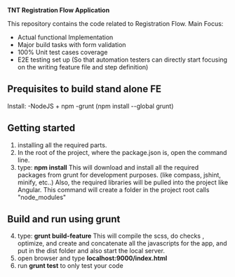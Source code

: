 **TNT Registration Flow Application**

This repository contains the code related to Registration Flow.
Main Focus:
  - Actual functional Implementation
  - Major build tasks with form validation
  - 100% Unit test cases coverage
  - E2E testing set up (So that automation testers can directly start focusing on the writing feature file and step definition)

## Prequisites to build stand alone FE ##

Install:
    -NodeJS + npm
    -grunt (npm install --global grunt)


## Getting started ##
1. installing all the required parts.
2. In the root of the project, where the package.json is, open the command line.
3. type:  **npm install**
    This will download and install all the required packages from grunt for development purposes. (like compass, jshint, minify, etc..)
    Also, the required libraries will be pulled into the project like Angular.
    This command will create a folder in the project root calls "node_modules"
## Build and run using grunt ##
4. type: **grunt build-feature**
   This will compile the scss, do checks , optimize, and create and concatenate all the javascripts for the app, and put in the dist folder and also start the local server.
5. open browser and type **localhost:9000/index.html**
6. run **grunt test** to only test your code

